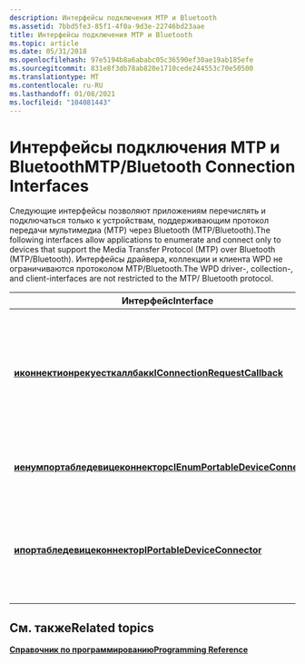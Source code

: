 ```yaml
---
description: Интерфейсы подключения MTP и Bluetooth
ms.assetid: 7bbd5fe3-85f1-4f0a-9d3e-22746bd23aae
title: Интерфейсы подключения MTP и Bluetooth
ms.topic: article
ms.date: 05/31/2018
ms.openlocfilehash: 97e5194b8a6ababc05c36590ef30ae19ab185efe
ms.sourcegitcommit: 831e8f3db78ab820e1710cede244553c70e50500
ms.translationtype: MT
ms.contentlocale: ru-RU
ms.lasthandoff: 01/08/2021
ms.locfileid: "104081443"
---
```

# <a name="mtpbluetooth-connection-interfaces"></a><span data-ttu-id="9bfbe-103">Интерфейсы подключения MTP и Bluetooth</span><span class="sxs-lookup"><span data-stu-id="9bfbe-103">MTP/Bluetooth Connection Interfaces</span></span>

<span data-ttu-id="9bfbe-104">Следующие интерфейсы позволяют приложениям перечислять и подключаться только к устройствам, поддерживающим протокол передачи мультимедиа (MTP) через Bluetooth (MTP/Bluetooth).</span><span class="sxs-lookup"><span data-stu-id="9bfbe-104">The following interfaces allow applications to enumerate and connect only to devices that support the Media Transfer Protocol (MTP) over Bluetooth (MTP/Bluetooth).</span></span> <span data-ttu-id="9bfbe-105">Интерфейсы драйвера, коллекции и клиента WPD не ограничиваются протоколом MTP/Bluetooth.</span><span class="sxs-lookup"><span data-stu-id="9bfbe-105">The WPD driver-, collection-, and client-interfaces are not restricted to the MTP/ Bluetooth protocol.</span></span>



| <span data-ttu-id="9bfbe-106">Интерфейс</span><span class="sxs-lookup"><span data-stu-id="9bfbe-106">Interface</span></span>                                                              | <span data-ttu-id="9bfbe-107">Описание</span><span class="sxs-lookup"><span data-stu-id="9bfbe-107">Description</span></span>                                                                                                         |
|------------------------------------------------------------------------|---------------------------------------------------------------------------------------------------------------------|
| [<span data-ttu-id="9bfbe-108">**иконнектионрекуесткаллбакк**</span><span class="sxs-lookup"><span data-stu-id="9bfbe-108">**IConnectionRequestCallback**</span></span>](iconnectionrequestcallback.md)       | <span data-ttu-id="9bfbe-109">Определяет один метод обратного вызова, используемый приложениями для получения уведомлений о завершенных и отмененных запросах.</span><span class="sxs-lookup"><span data-stu-id="9bfbe-109">Defines a single callback method that applications use to receive notification of completed and cancelled requests.</span></span> |
| [<span data-ttu-id="9bfbe-110">**иенумпортабледевицеконнекторс**</span><span class="sxs-lookup"><span data-stu-id="9bfbe-110">**IEnumPortableDeviceConnectors**</span></span>](ienumportabledeviceconnectors.md) | <span data-ttu-id="9bfbe-111">Перечисляет интерфейсы **ипортабледевицеконнектор** .</span><span class="sxs-lookup"><span data-stu-id="9bfbe-111">Enumerates **IPortableDeviceConnector** interfaces.</span></span>                                                                 |
| [<span data-ttu-id="9bfbe-112">**ипортабледевицеконнектор**</span><span class="sxs-lookup"><span data-stu-id="9bfbe-112">**IPortableDeviceConnector**</span></span>](/windows/desktop/api/portabledeviceconnectapi/nn-portabledeviceconnectapi-iportabledeviceconnector)           | <span data-ttu-id="9bfbe-113">Поддерживает методы, которые вызываются приложениями для установки подключений к устройствам MTP Bluetooth.</span><span class="sxs-lookup"><span data-stu-id="9bfbe-113">Supports methods that applications call to establish connections to MTP Bluetooth devices.</span></span>                          |



 

## <a name="related-topics"></a><span data-ttu-id="9bfbe-114">См. также</span><span class="sxs-lookup"><span data-stu-id="9bfbe-114">Related topics</span></span>

<dl> <dt>

[<span data-ttu-id="9bfbe-115">**Справочник по программированию**</span><span class="sxs-lookup"><span data-stu-id="9bfbe-115">**Programming Reference**</span></span>](programming-reference.md)
</dt> </dl>

 

 



